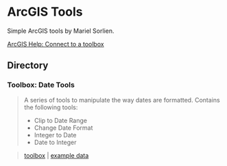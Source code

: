 # ArcGIS Tools
Simple ArcGIS tools by Mariel Sorlien.

[ArcGIS Help: Connect to a toolbox](https://pro.arcgis.com/en/pro-app/help/projects/connect-to-a-toolbox.htm)

## Directory

### Toolbox: Date Tools
> A series of tools to manipulate the way dates are formatted. Contains the following tools:
> - Clip to Date Range
> - Change Date Format
> - Integer to Date
> - Date to Integer

> [toolbox](https://github.com/msorlien/ArcGIS-Tools/blob/master/Tools/DateTools.pyt) | [example data](https://github.com/msorlien/ArcGIS-Tools/blob/master/Example%20Data/DateTools.zip)
